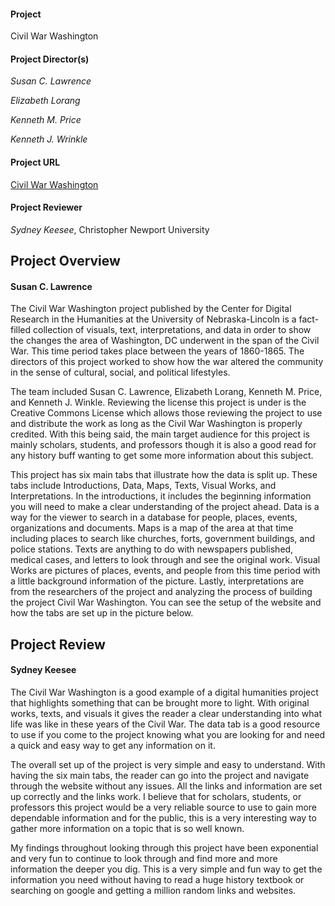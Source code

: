 #### **Project**
Civil War Washington

#### **Project Director(s)**
_Susan C. Lawrence_

_Elizabeth Lorang_

_Kenneth M. Price_

_Kenneth J. Wrinkle_

#### **Project URL**
[Civil War Washington](https://civilwardc.org/)

#### **Project Reviewer**
_Sydney Keesee_, Christopher Newport University 

## **Project Overview**
#### **Susan C. Lawrence**

The Civil War Washington project published by the Center for Digital Research in the Humanities at the University of Nebraska-Lincoln is a fact-filled collection of visuals, text, interpretations, and data in order to show the changes the area of Washington, DC underwent in the span of the Civil War. This time period takes place between the years of 1860-1865. The directors of this project worked to show how the war altered the community in the sense of cultural, social, and political lifestyles.


The team included Susan C. Lawrence, Elizabeth Lorang, Kenneth M. Price, and Kenneth J. Winkle. Reviewing the license this project is under is the Creative Commons License which allows those reviewing the project to use and distribute the work as long as the Civil War Washington is properly credited. With this being said, the main target audience for this project is mainly scholars, students, and professors though it is also a good read for any history buff wanting to get some more information about this subject. 


This project has six main tabs that illustrate how the data is split up. These tabs include Introductions, Data, Maps, Texts, Visual Works, and Interpretations. In the introductions, it includes the beginning information you will need to make a clear understanding of the project ahead. Data is a way for the viewer to search in a database for people, places, events, organizations and documents. Maps is a map of the area at that time including places to search like churches, forts, government buildings, and police stations. Texts are anything to do with newspapers published, medical cases, and letters to look through and see the original work. Visual Works are pictures of places, events, and people from this time period with a little background information of the picture. Lastly, interpretations are from the researchers of the project and analyzing the process of building the project Civil War Washington. You can see the setup of the website and how the tabs are set up in the picture below. 


## **Project Review**
#### **Sydney Keesee**

The Civil War Washington is a good example of a digital humanities project that highlights something that can be brought more to light. With original works, texts, and visuals it gives the reader a clear understanding into what life was like in these years of the Civil War. The data tab is a good resource to use if you come to the project knowing what you are looking for and need a quick and easy way to get any information on it. 


The overall set up of the project is very simple and easy to understand. With having the six main tabs, the reader can go into the project and navigate through the website without any issues. All the links and information are set up correctly and the links work. I believe that for scholars, students, or professors this project would be a very reliable source to use to gain more dependable information and for the public, this is a very interesting way to gather more information on a topic that is so well known.


My findings throughout looking through this project have been exponential and very fun to continue to look through and find more and more information the deeper you dig. This is a very simple and fun way to get the information you need without having to read a huge history textbook or searching on google and getting a million random links and websites. 
